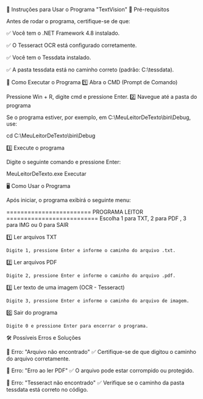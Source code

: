 📖 Instruções para Usar o Programa "TextVision"
📌 Pré-requisitos

Antes de rodar o programa, certifique-se de que:

✅ Você tem o .NET Framework 4.8 instalado.

✅ O Tesseract OCR está configurado corretamente.

✅ Você tem o Tessdata instalado.

✅ A pasta tessdata está no caminho correto (padrão: C:\tessdata).

🚀 Como Executar o Programa
1️⃣ Abra o CMD (Prompt de Comando)

Pressione Win + R, digite cmd e pressione Enter.
2️⃣ Navegue até a pasta do programa

Se o programa estiver, por exemplo, em C:\MeuLeitorDeTexto\bin\Debug, use:

cd C:\MeuLeitorDeTexto\bin\Debug

3️⃣ Execute o programa

Digite o seguinte comando e pressione Enter:

MeuLeitorDeTexto.exe Executar

🖥️ Como Usar o Programa

Após iniciar, o programa exibirá o seguinte menu:

======================== PROGRAMA LEITOR ==========================
Escolha 1 para TXT, 2 para PDF , 3 para IMG ou 0 para SAIR

1️⃣ Ler arquivos TXT

    Digite 1, pressione Enter e informe o caminho do arquivo .txt.

2️⃣ Ler arquivos PDF

    Digite 2, pressione Enter e informe o caminho do arquivo .pdf.

3️⃣ Ler texto de uma imagem (OCR - Tesseract)

    Digite 3, pressione Enter e informe o caminho do arquivo de imagem.

0️⃣ Sair do programa

    Digite 0 e pressione Enter para encerrar o programa.

🛠 Possíveis Erros e Soluções

🔴 Erro: "Arquivo não encontrado"
✅ Certifique-se de que digitou o caminho do arquivo corretamente.

🔴 Erro: "Erro ao ler PDF"
✅ O arquivo pode estar corrompido ou protegido.

🔴 Erro: "Tesseract não encontrado"
✅ Verifique se o caminho da pasta tessdata está correto no código.
